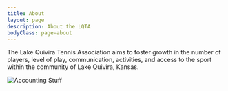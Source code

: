 ```yaml
---
title: About
layout: page
description: About the LQTA
bodyClass: page-about
---
```


The Lake Quivira Tennis Association aims to foster growth in the number of players, level of play, communication, activities, and access to the sport within the community of Lake Quivira, Kansas.

![Accounting Stuff](/images/thom-holmes-Lrfw0U_o9I0-unsplash.jpg)
